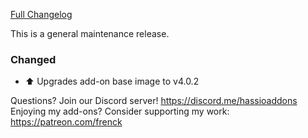 [Full Changelog][changelog]

This is a general maintenance release.

### Changed

- :arrow_up: Upgrades add-on base image to v4.0.2

[changelog]: https://github.com/hassio-addons/addon-appdaemon3/compare/v4.0.0...v4.0.1

Questions? Join our Discord server! https://discord.me/hassioaddons
Enjoying my add-ons? Consider supporting my work: https://patreon.com/frenck